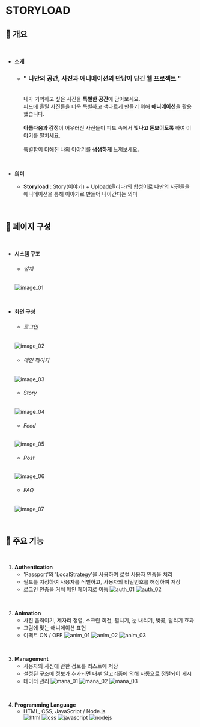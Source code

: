 # **STORYLOAD**
## **📑 개요**
<br>

+ **소개**
    + ### **" 나만의 공간, 사진과 애니메이션의 만남이 담긴 웹 프로젝트 "**
      <br>내가 기억하고 싶은 사진을 **특별한 공간**에 담아보세요.   
      피드에 올릴 사진들을 더욱 특별하고 색다르게 만들기 위해 **애니메이션**을 활용했습니다.  
      <br>**아름다움과 감정**이 어우러진 사진들이 피드 속에서 **빛나고 돋보이도록** 하여 이야기를 펼치세요.   
      <br>특별함이 더해진 나의 이야기를 **생생하게** 느껴보세요.  
<br>

+ **의미**
  
    + **Storyload** : Story(이야기) + Upload(올리다)의 합성어로 나만의 사진들을 애니메이션을 통해 이야기로 만들어 나아간다는 의미
<br>

## **🔧 페이지 구성**
<br>

+ **시스템 구조**
   + ###### 설계
  ![image_01](https://github.com/StarSwallowedDeep/Personal-Repository-Storyload/assets/139122242/71f7ddc8-8ac0-4cf9-b67c-a975d7da85ec)
<br>

+ **화면 구성**
  + ###### 로그인
  ![image_02](https://github.com/StarSwallowedDeep/Personal-Repository-Storyload/assets/139122242/462eff53-4ed8-49e9-8ebe-59a2931a4089)

  + ###### 메인 페이지
  ![image_03](https://github.com/StarSwallowedDeep/Personal-Repository-Storyload/assets/139122242/cf54340b-b00f-4f5b-8c7b-2af199993efd)

  + ###### Story
  ![image_04](https://github.com/StarSwallowedDeep/Personal-Repository-Storyload/assets/139122242/7a6747c2-7fd2-4c1f-9aa5-58f2ef0c5400)

  + ###### Feed
  ![image_05](https://github.com/StarSwallowedDeep/Personal-Repository-Storyload/assets/139122242/1632b850-20b5-4a96-9803-08e104cbb65e)

  + ###### Post
  ![image_06](https://github.com/StarSwallowedDeep/Personal-Repository-Storyload/assets/139122242/936562c2-16a7-40c7-af10-a773233ef310)

  + ###### FAQ
  ![image_07](https://github.com/StarSwallowedDeep/Personal-Repository-Storyload/assets/139122242/adb1ac0d-5bfb-46ac-8c40-4f3da49571cd)
<br>

## **🔗 주요 기능**
<br>

1. **Authentication**
    + 'Passport'와 'LocalStrategy'을 사용하여 로컬 사용자 인증을 처리
    + 필드를 지정하여 사용자를 식별하고, 사용자의 비밀번호를 해싱하여 저장
    + 로그인 인증을 거쳐 메인 페이지로 이동
      ![auth_01](https://github.com/StarSwallowedDeep/Personal-Repository-Storyload/assets/139122242/f77cbee6-4f34-4369-b870-eade4e98a2af)
      ![auth_02](https://github.com/StarSwallowedDeep/Personal-Repository-Storyload/assets/139122242/b11ec4e5-7da7-478c-9aa5-c9cca1763b86)

<br>

2. **Animation**
    + 사진 움직이기, 제자리 정렬, 스크린 회전, 펼치기, 눈 내리기, 벚꽃, 달리기 효과
    + 그림에 맞는 애니메이션 표현
    + 이펙트 ON / OFF
      ![anim_01](https://github.com/StarSwallowedDeep/Personal-Repository-Storyload/assets/139122242/44edf4d5-229e-4f93-9e90-2d2d01ea6b60)
      ![anim_02](https://github.com/StarSwallowedDeep/Personal-Repository-Storyload/assets/139122242/97e672c6-9c89-4a88-a89a-9bfe1cfb54c8)
      ![anim_03](https://github.com/StarSwallowedDeep/Personal-Repository-Storyload/assets/139122242/14290a23-ab85-4a36-be80-40cb253b9230)

<br>

3. **Management**
    + 사용자의 사진에 관한 정보를 리스트에 저장
    + 설정된 구조에 정보가 추가되면 내부 알고리즘에 의해 자동으로 정렬되어 게시
    + 데이터 관리
      ![mana_01](https://github.com/StarSwallowedDeep/Personal-Repository-Storyload/assets/139122242/03fba22c-6b74-42f9-bd26-8cb08d95cba0)
      ![mana_02](https://github.com/StarSwallowedDeep/Personal-Repository-Storyload/assets/139122242/fe54e51a-6de2-4a5c-a811-f552f6be68a1)
      ![mana_03](https://github.com/StarSwallowedDeep/Personal-Repository-Storyload/assets/139122242/f5b2784d-e1a0-4b19-9c99-f943d28c9f0a)

<br>

4. **Programming Language**
    + HTML, CSS, JavaScript / Node.js  
      ![html](https://github.com/StarSwallowedDeep/Personal-Repository-Storyload/assets/139122242/25c24565-8f58-443f-b8bc-e52f6307cb92)
      ![css](https://github.com/StarSwallowedDeep/Personal-Repository-Storyload/assets/139122242/ff820c1a-80eb-4bcc-aea3-ea88bd24e6e8)
      ![javascript](https://github.com/StarSwallowedDeep/Personal-Repository-Storyload/assets/139122242/34050101-c152-47db-ae05-40f79df35f3e)
      ![nodejs](https://github.com/StarSwallowedDeep/Personal-Repository-Storyload/assets/139122242/16059cbf-4149-4f03-b49d-6517924cc338)
